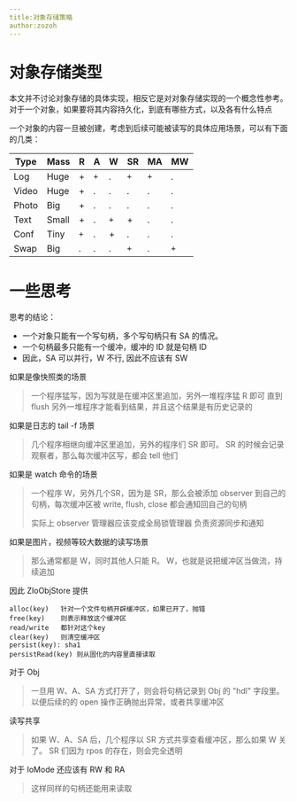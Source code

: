 ```yaml
---
title:对象存储策略
author:zozoh
---
```


# 对象存储类型

本文并不讨论对象存储的具体实现，相反它是对对象存储实现的一个概念性参考。
对于一个对象，如果要将其内容持久化，到底有哪些方式，以及各有什么特点

一个对象的内容一旦被创建，考虑到后续可能被读写的具体应用场景，可以有下面的几类：

|  Type    | Mass  | R | A | W | SR| MA| MW|
|----------|-------|---|---|---|---|---|---|
| Log      | Huge  | + |`+`|*.*|`+`|`+`|*.*|
| Video    | Huge  | + |*.*|*.*|*.*|*.*|*.*|
| Photo    | Big   | + |*.*|*.*|*.*|*.*|*.*|
| Text     | Small | + |*.*|`+`| + |*.*|*.*|
| Conf     | Tiny  |`+`|*.*| + |*.*|*.*|*.*|
| Swap     | Big   |*.*|*.*|*.*|`+`|*.*|`+`|

# 一些思考

思考的结论：

* 一个对象只能有一个写句柄，多个写句柄只有 SA 的情况。 
* 一个句柄最多只能有一个缓冲，缓冲的 ID 就是句柄 ID
* 因此，SA 可以并行，W 不行, 因此不应该有 SW

如果是像快照类的场景
> 一个程序猛写，因为写就是在缓冲区里追加，另外一堆程序猛 R 即可
> 直到 flush 另外一堆程序才能看到结果，并且这个结果是有历史记录的

如果是日志的 tail -f 场景 
> 几个程序相继向缓冲区里追加，另外的程序们 SR 即可。 SR 的时候会记录
> 观察者，那么每次缓冲区写，都会 tell 他们

如果是 watch 命令的场景
> 一个程序 W，另外几个SR，因为是 SR，那么会被添加 observer 到自己的
> 句柄，每次缓冲区被 write, flush, close 都会通知回自己的句柄
> 
> 实际上 observer 管理器应该变成全局锁管理器
> 负责资源同步和通知


如果是图片，视频等较大数据的读写场景
> 那么通常都是 W，同时其他人只能 R。
> W，也就是说把缓冲区当做流，持续追加

因此 ZIoObjStore 提供 

    alloc(key)   针对一个文件句柄开辟缓冲区，如果已开了，抛错
    free(key)    则表示释放这个缓冲区
    read/write   都针对这个key
    clear(key)   则清空缓冲区
    persist(key): sha1
    persistRead(key) 则从固化的内容里直接读取

对于 Obj
> 一旦用 W、A、SA 方式打开了，则会将句柄记录到 Obj 的 "hdl" 字段里。
> 以便后续的的 open 操作正确抛出异常，或者共享缓冲区

读写共享
> 如果 W、A、SA 后，几个程序以 SR 方式共享查看缓冲区，那么如果 W 关了。
> SR 们因为 rpos 的存在，则会完全透明

对于 IoMode 还应该有 RW 和 RA
> 这样同样的句柄还能用来读取





